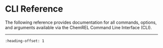 # CLI Reference

The following reference provides documentation for all commands, options, and arguments available via the ChemREL Command Line Interface (CLI).

---

```{include} ../chemrel/README.md
:heading-offset: 1
```
